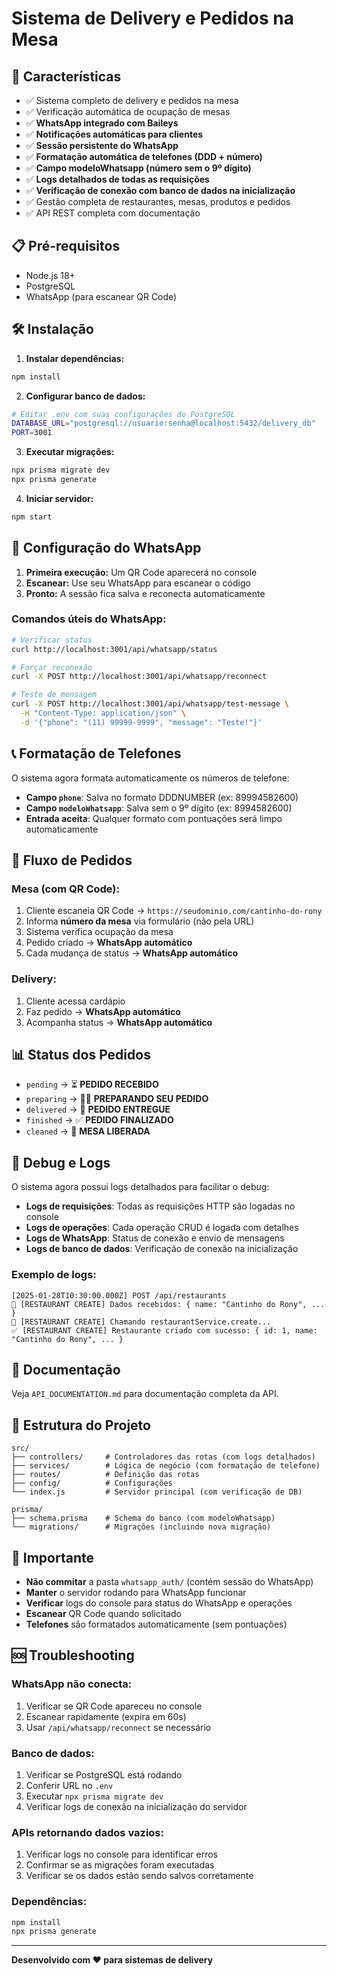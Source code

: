 # Sistema de Delivery e Pedidos na Mesa

## 🚀 Características

- ✅ Sistema completo de delivery e pedidos na mesa
- ✅ Verificação automática de ocupação de mesas
- ✅ **WhatsApp integrado com Baileys**
- ✅ **Notificações automáticas para clientes**
- ✅ **Sessão persistente do WhatsApp**
- ✅ **Formatação automática de telefones (DDD + número)**
- ✅ **Campo modeloWhatsapp (número sem o 9º dígito)**
- ✅ **Logs detalhados de todas as requisições**
- ✅ **Verificação de conexão com banco de dados na inicialização**
- ✅ Gestão completa de restaurantes, mesas, produtos e pedidos
- ✅ API REST completa com documentação

## 📋 Pré-requisitos

- Node.js 18+ 
- PostgreSQL
- WhatsApp (para escanear QR Code)

## 🛠️ Instalação

1. **Instalar dependências:**
```bash
npm install
```

2. **Configurar banco de dados:**
```bash
# Editar .env com suas configurações do PostgreSQL
DATABASE_URL="postgresql://usuario:senha@localhost:5432/delivery_db"
PORT=3001
```

3. **Executar migrações:**
```bash
npx prisma migrate dev
npx prisma generate
```

4. **Iniciar servidor:**
```bash
npm start
```

## 📱 Configuração do WhatsApp

1. **Primeira execução:** Um QR Code aparecerá no console
2. **Escanear:** Use seu WhatsApp para escanear o código
3. **Pronto:** A sessão fica salva e reconecta automaticamente

### Comandos úteis do WhatsApp:

```bash
# Verificar status
curl http://localhost:3001/api/whatsapp/status

# Forçar reconexão
curl -X POST http://localhost:3001/api/whatsapp/reconnect

# Teste de mensagem
curl -X POST http://localhost:3001/api/whatsapp/test-message \
  -H "Content-Type: application/json" \
  -d '{"phone": "(11) 99999-9999", "message": "Teste!"}'
```

## 📞 Formatação de Telefones

O sistema agora formata automaticamente os números de telefone:

- **Campo `phone`**: Salva no formato DDDNUMBER (ex: 89994582600)
- **Campo `modeloWhatsapp`**: Salva sem o 9º dígito (ex: 8994582600)
- **Entrada aceita**: Qualquer formato com pontuações será limpo automaticamente

## 🔄 Fluxo de Pedidos

### Mesa (com QR Code):
1. Cliente escaneia QR Code → `https://seudominio.com/cantinho-do-rony`
2. Informa **número da mesa** via formulário (não pela URL)
3. Sistema verifica ocupação da mesa
4. Pedido criado → **WhatsApp automático**
5. Cada mudança de status → **WhatsApp automático**

### Delivery:
1. Cliente acessa cardápio
2. Faz pedido → **WhatsApp automático**
3. Acompanha status → **WhatsApp automático**

## 📊 Status dos Pedidos

- `pending` → ⏳ **PEDIDO RECEBIDO**
- `preparing` → 👨‍🍳 **PREPARANDO SEU PEDIDO**
- `delivered` → 🚚 **PEDIDO ENTREGUE**
- `finished` → ✅ **PEDIDO FINALIZADO**
- `cleaned` → 🧹 **MESA LIBERADA**

## 🐛 Debug e Logs

O sistema agora possui logs detalhados para facilitar o debug:

- **Logs de requisições**: Todas as requisições HTTP são logadas no console
- **Logs de operações**: Cada operação CRUD é logada com detalhes
- **Logs de WhatsApp**: Status de conexão e envio de mensagens
- **Logs de banco de dados**: Verificação de conexão na inicialização

### Exemplo de logs:
```
[2025-01-28T10:30:00.000Z] POST /api/restaurants
🔄 [RESTAURANT CREATE] Dados recebidos: { name: "Cantinho do Rony", ... }
🔄 [RESTAURANT CREATE] Chamando restaurantService.create...
✅ [RESTAURANT CREATE] Restaurante criado com sucesso: { id: 1, name: "Cantinho do Rony", ... }
```

## 📖 Documentação

Veja `API_DOCUMENTATION.md` para documentação completa da API.

## 🔧 Estrutura do Projeto

```
src/
├── controllers/     # Controladores das rotas (com logs detalhados)
├── services/        # Lógica de negócio (com formatação de telefone)
├── routes/          # Definição das rotas
├── config/          # Configurações
└── index.js         # Servidor principal (com verificação de DB)

prisma/
├── schema.prisma    # Schema do banco (com modeloWhatsapp)
└── migrations/      # Migrações (incluindo nova migração)
```

## 🚨 Importante

- **Não commitar** a pasta `whatsapp_auth/` (contém sessão do WhatsApp)
- **Manter** o servidor rodando para WhatsApp funcionar
- **Verificar** logs do console para status do WhatsApp e operações
- **Escanear** QR Code quando solicitado
- **Telefones** são formatados automaticamente (sem pontuações)

## 🆘 Troubleshooting

### WhatsApp não conecta:
1. Verificar se QR Code apareceu no console
2. Escanear rapidamente (expira em 60s)
3. Usar `/api/whatsapp/reconnect` se necessário

### Banco de dados:
1. Verificar se PostgreSQL está rodando
2. Conferir URL no `.env`
3. Executar `npx prisma migrate dev`
4. Verificar logs de conexão na inicialização do servidor

### APIs retornando dados vazios:
1. Verificar logs no console para identificar erros
2. Confirmar se as migrações foram executadas
3. Verificar se os dados estão sendo salvos corretamente

### Dependências:
```bash
npm install
npx prisma generate
```

---

**Desenvolvido com ❤️ para sistemas de delivery**

